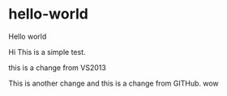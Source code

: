 # hello-world
Hello world

Hi This is a simple test.

this is a change from VS2013

This is another change
and this is a change from GITHub.
wow
